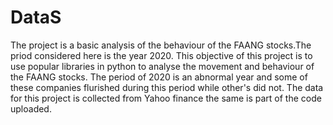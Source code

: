 # DataS
The project is a basic analysis of the behaviour of the FAANG stocks.The priod considered here is the year 2020.
This objective of this project is to use popular libraries in python to analyse the movement and behaviour of the 
FAANG stocks. The period of 2020 is an abnormal year and some of these companies flurished during this period while 
other's did not.
The data for this project is collected from Yahoo finance the same is part of the code uploaded.
